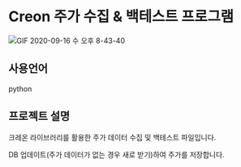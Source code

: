# Creon 주가 수집 & 백테스트 프로그램

![GIF 2020-09-16 수 오후 8-43-40](https://user-images.githubusercontent.com/15887982/93333254-030cb480-f85e-11ea-9884-fbbbb5977850.gif)

## 사용언어

python

## 프로젝트 설명

크레온 라이브러리를 활용한 주가 데이터 수집 및 백테스트 파일입니다.<br>

DB 업데이트(주가 데이터가 없는 경우 새로 받기)하여 주가를 저장합니다.<br>
